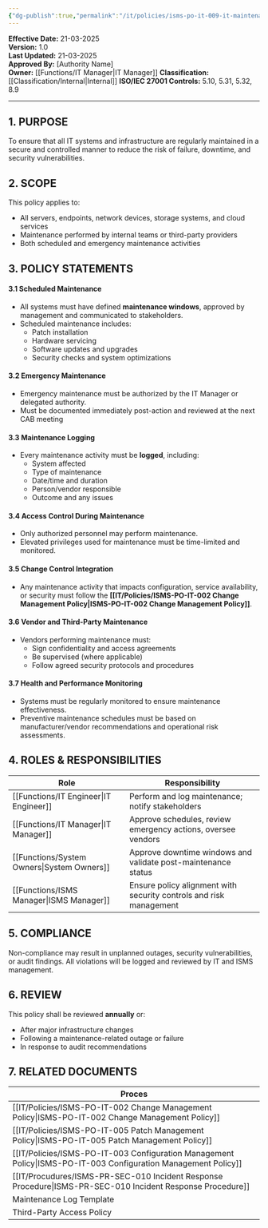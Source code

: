 ```yaml
---
{"dg-publish":true,"permalink":"/it/policies/isms-po-it-009-it-maintenance-policy/","tags":["policy","maintenance"],"noteIcon":"default"}
---
```


**Effective Date:** 21-03-2025  
**Version:** 1.0  
**Last Updated:** 21-03-2025  
**Approved By:** [Authority Name]  
**Owner:** [[Functions/IT Manager\|IT Manager]]
**Classification:** [[Classification/Internal\|Internal]]
**ISO/IEC 27001 Controls:** 5.10, 5.31, 5.32, 8.9

---
## **1. PURPOSE**  
To ensure that all IT systems and infrastructure are regularly maintained in a secure and controlled manner to reduce the risk of failure, downtime, and security vulnerabilities.
## **2. SCOPE**
This policy applies to:
- All servers, endpoints, network devices, storage systems, and cloud services
- Maintenance performed by internal teams or third-party providers
- Both scheduled and emergency maintenance activities
 
## **3. POLICY STATEMENTS** 

#### 3.1 Scheduled Maintenance
- All systems must have defined **maintenance windows**, approved by management and communicated to stakeholders.
- Scheduled maintenance includes:
    - Patch installation
    - Hardware servicing
    - Software updates and upgrades
    - Security checks and system optimizations
#### 3.2 Emergency Maintenance
- Emergency maintenance must be authorized by the IT Manager or delegated authority.
- Must be documented immediately post-action and reviewed at the next CAB meeting
#### 3.3 Maintenance Logging
- Every maintenance activity must be **logged**, including:
    - System affected
    - Type of maintenance
    - Date/time and duration
    - Person/vendor responsible
    - Outcome and any issues
#### 3.4 Access Control During Maintenance
- Only authorized personnel may perform maintenance.
- Elevated privileges used for maintenance must be time-limited and monitored.
#### 3.5 Change Control Integration
- Any maintenance activity that impacts configuration, service availability, or security must follow the **[[IT/Policies/ISMS-PO-IT-002 Change Management Policy\|ISMS-PO-IT-002 Change Management Policy]]**.

#### 3.6 Vendor and Third-Party Maintenance
- Vendors performing maintenance must:
    - Sign confidentiality and access agreements
    - Be supervised (where applicable)
    - Follow agreed security protocols and procedures
#### 3.7 Health and Performance Monitoring
- Systems must be regularly monitored to ensure maintenance effectiveness.
- Preventive maintenance schedules must be based on manufacturer/vendor recommendations and operational risk assessments.

## **4. ROLES & RESPONSIBILITIES**

| **Role**          | **Responsibility**                                                 |
| ----------------- | ------------------------------------------------------------------ |
| [[Functions/IT Engineer\|IT Engineer]]   | Perform and log maintenance; notify stakeholders                   |
| [[Functions/IT Manager\|IT Manager]]    | Approve schedules, review emergency actions, oversee vendors       |
| [[Functions/System Owners\|System Owners]] | Approve downtime windows and validate post-maintenance status      |
| [[Functions/ISMS Manager\|ISMS Manager]]  | Ensure policy alignment with security controls and risk management |
## **5. COMPLIANCE**  
Non-compliance may result in unplanned outages, security vulnerabilities, or audit findings. All violations will be logged and reviewed by IT and ISMS management.
## **6. REVIEW**  
This policy shall be reviewed **annually** or:
- After major infrastructure changes
- Following a maintenance-related outage or failure
- In response to audit recommendations
## 7. RELATED DOCUMENTS  

| Proces                                             |
| -------------------------------------------------- |
| [[IT/Policies/ISMS-PO-IT-002 Change Management Policy\|ISMS-PO-IT-002 Change Management Policy]]        |
| [[IT/Policies/ISMS-PO-IT-005 Patch Management Policy\|ISMS-PO-IT-005 Patch Management Policy]]          |
| [[IT/Policies/ISMS-PO-IT-003 Configuration Management Policy\|ISMS-PO-IT-003 Configuration Management Policy]] |
| [[IT/Procudures/ISMS-PR-SEC-010 Incident Response Procedure\|ISMS-PR-SEC-010 Incident Response Procedure]]    |
| Maintenance Log Template                           |
| Third-Party Access Policy                          |










